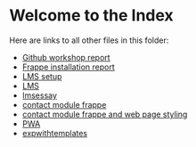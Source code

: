 # Welcome to the Index

Here are links to all other files in this folder:

<ul>
    <li><a href="Github workshop report.md">Github workshop report</a></li>
    <li><a href="Frappe installation report.md">Frappe installation report</a></li>
    <li><a href="LMS setup.md">LMS setup</a></li>
    <li><a href="lms.md">LMS</a></li>
    <li><a href="lmsessay.md">lmsessay</a></li>
    <li><a href="contactmodulefrappe.md">contact module frappe</a></li>
    <li><a href="contact module frappe and web page styling .md">contact module frappe and web page styling</a></li>
    <li><a href="PWAreport.md">PWA</a></li>
     <li><a href="experimentwithtemplates.md">expwithtemplates</a></li>
      
</ul>

